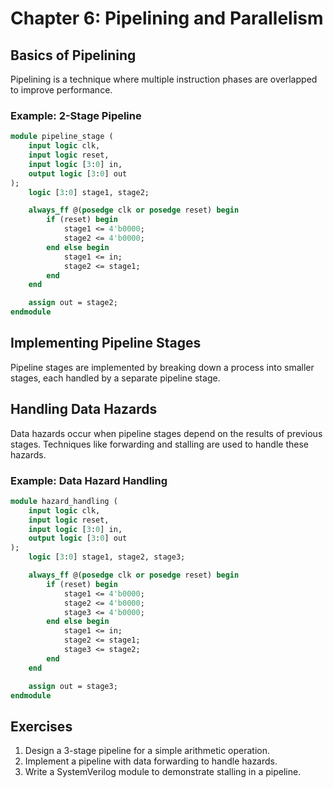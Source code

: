 # Chapter 6: Pipelining and Parallelism

## Basics of Pipelining
Pipelining is a technique where multiple instruction phases are overlapped to improve performance.

### Example: 2-Stage Pipeline
```systemverilog
module pipeline_stage (
    input logic clk,
    input logic reset,
    input logic [3:0] in,
    output logic [3:0] out
);
    logic [3:0] stage1, stage2;

    always_ff @(posedge clk or posedge reset) begin
        if (reset) begin
            stage1 <= 4'b0000;
            stage2 <= 4'b0000;
        end else begin
            stage1 <= in;
            stage2 <= stage1;
        end
    end

    assign out = stage2;
endmodule
```

## Implementing Pipeline Stages
Pipeline stages are implemented by breaking down a process into smaller stages, each handled by a separate pipeline stage.

## Handling Data Hazards
Data hazards occur when pipeline stages depend on the results of previous stages. Techniques like forwarding and stalling are used to handle these hazards.

### Example: Data Hazard Handling
```systemverilog
module hazard_handling (
    input logic clk,
    input logic reset,
    input logic [3:0] in,
    output logic [3:0] out
);
    logic [3:0] stage1, stage2, stage3;

    always_ff @(posedge clk or posedge reset) begin
        if (reset) begin
            stage1 <= 4'b0000;
            stage2 <= 4'b0000;
            stage3 <= 4'b0000;
        end else begin
            stage1 <= in;
            stage2 <= stage1;
            stage3 <= stage2;
        end
    end

    assign out = stage3;
endmodule
```

## Exercises

1. Design a 3-stage pipeline for a simple arithmetic operation.
2. Implement a pipeline with data forwarding to handle hazards.
3. Write a SystemVerilog module to demonstrate stalling in a pipeline.

